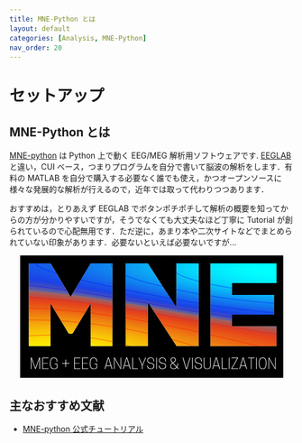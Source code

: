 ```yaml
---
title: MNE-Python とは
layout: default
categories: [Analysis, MNE-Python]
nav_order: 20
---
```


# セットアップ

## MNE-Python とは

[MNE-python](https://mne.tools/stable/index.html) は Python 上で動く EEG/MEG 解析用ソフトウェアです. [EEGLAB](../eeglab/1setup.html) と違い，CUI ベース，つまりプログラムを自分で書いて脳波の解析をします．有料の MATLAB を自分で購入する必要なく誰でも使え，かつオープンソースに様々な発展的な解析が行えるので，近年では取って代わりつつあります．

おすすめは，とりあえず EEGLAB でボタンポチポチして解析の概要を知ってからの方が分かりやすいですが，そうでなくても大丈夫なほど丁寧に Tutorial が創られているので心配無用です．ただ逆に，あまり本や二次サイトなどでまとめられていない印象があります．必要ないといえば必要ないですが...

<center><img src="../figures/mne.png"></center>


## 主なおすすめ文献
- [MNE-python 公式チュートリアル](https://mne.tools/stable/auto_tutorials/index.html)
